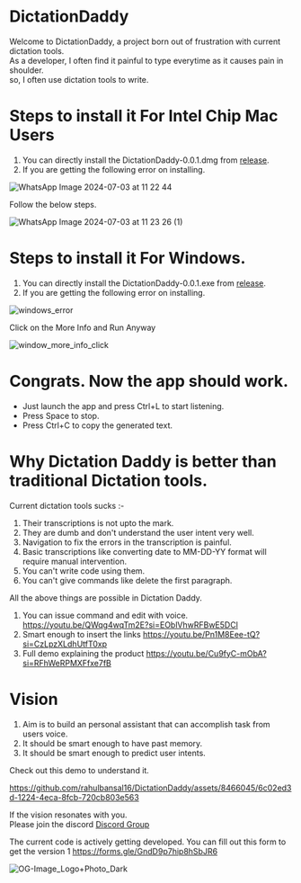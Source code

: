 # DictationDaddy 

Welcome to DictationDaddy, a project born out of frustration with current dictation tools.      
As a developer, I often find it painful to type everytime as it causes pain in shoulder.       
so, I often use dictation tools to write.


# Steps to install it For Intel Chip Mac Users
1. You can directly install the DictationDaddy-0.0.1.dmg from [release]([url](https://github.com/rahulbansal16/DictationDaddy/releases/)).
2. If you are getting the following error on installing.


![WhatsApp Image 2024-07-03 at 11 22 44](https://github.com/rahulbansal16/DictationDaddy/assets/8466045/cd28eb62-0469-4344-aa9f-bbeeb8ce2202)

Follow the below steps.


![WhatsApp Image 2024-07-03 at 11 23 26 (1)](https://github.com/rahulbansal16/DictationDaddy/assets/8466045/153f03a7-58f6-4aa4-9ef1-31e1b8d66a9a)

# Steps to install it For Windows.
1. You can directly install the DictationDaddy-0.0.1.exe from [release]([url](https://github.com/rahulbansal16/DictationDaddy/releases/)).
2. If you are getting the following error on installing.


![windows_error](https://github.com/rahulbansal16/DictationDaddy/assets/8466045/cbea9488-5c14-48b3-bfbf-4868daf84a1b)

Click on the More Info and Run Anyway



![window_more_info_click](https://github.com/rahulbansal16/DictationDaddy/assets/8466045/c004e6fd-350b-4f4b-a2dc-0d6578c3ae61)


# Congrats. Now the app should work.
- Just launch the app and press Ctrl+L to start listening.
- Press Space to stop.
- Press Ctrl+C to copy the generated text.


# Why Dictation Daddy is better than traditional Dictation tools.

Current dictation tools sucks :- 
1. Their transcriptions is not upto the mark. 
2. They are dumb and don't understand the user intent very well. 
3. Navigation to fix the errors in the transcription is painful. 
4. Basic transcriptions like converting date to MM-DD-YY format will require manual intervention.  
5. You can't write code using them.
6. You can't give commands like delete the first paragraph.

All the above things are possible in Dictation Daddy.
1. You can issue command and edit with voice. https://youtu.be/QWqg4wqTm2E?si=EOblVhwRFBwE5DCl
2. Smart enough to insert the links https://youtu.be/Pn1M8Eee-tQ?si=CzLpzXLdhUtfT0xp
3. Full demo explaining the product https://youtu.be/Cu9fyC-mObA?si=RFhWeRPMXFfxe7fB

# Vision
1. Aim is to build an personal assistant that can accomplish task from users voice.
2. It should be smart enough to have past memory.
3. It should be smart enough to predict user intents.

Check out this demo to understand it.


https://github.com/rahulbansal16/DictationDaddy/assets/8466045/6c02ed3d-1224-4eca-8fcb-720cb803e563


If the vision resonates with you.    
Please join the discord [Discord Group](https://discord.gg/WAcBZHvunz)

The current code is actively getting developed.
You can fill out this form to get the version 1
https://forms.gle/GndD9p7hip8hSbJR6

![OG-Image_Logo+Photo_Dark](https://github.com/rahulbansal16/DictationDaddy/assets/8466045/98f58380-041c-43e2-af01-2574a547e7f8)
